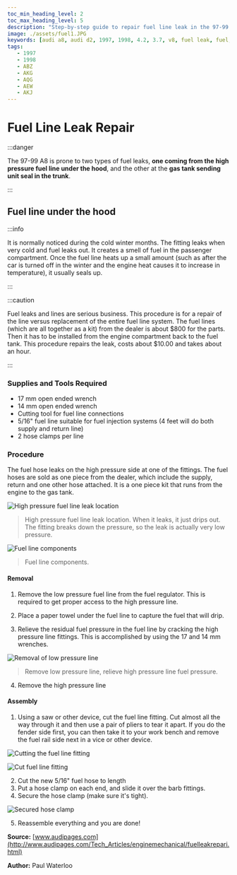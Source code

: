 ```yaml
---
toc_min_heading_level: 2
toc_max_heading_level: 5
description: "Step-by-step guide to repair fuel line leak in the 97-99 Audi A8, addressing high pressure fuel line under the hood and gas tank sending unit seal issues."
image: ./assets/fuel1.JPG
keywords: [audi a8, audi d2, 1997, 1998, 4.2, 3.7, v8, fuel leak, fuel, ABZ, AKG, AQG, AEW, AKJ, repair, fuel line]
tags:
   - 1997
   - 1998
   - ABZ
   - AKG
   - AQG
   - AEW
   - AKJ
---
```


# Fuel Line Leak Repair

:::danger 

The 97-99 A8 is prone to two types of fuel leaks, **one coming from
the high pressure fuel line under the hood**, and the other at the **gas tank
sending unit seal in the trunk**. 

:::

## Fuel line under the hood

:::info 

It is normally noticed during the cold winter months. The fitting leaks
when very cold and fuel leaks out. It creates a smell of fuel in the passenger
compartment. Once the fuel line heats up a small amount (such as after the car
is turned off in the winter and the engine heat causes it to increase in
temperature), it usually seals up. 

::: 

:::caution 

Fuel leaks and lines are
serious business. This procedure is for a repair of the line versus replacement
of the entire fuel line system. The fuel lines (which are all together as a kit)
from the dealer is about $800 for the parts. Then it has to be installed from
the engine compartment back to the fuel tank. This procedure repairs the leak,
costs about $10.00 and takes about an hour. 

:::

### Supplies and Tools Required

- 17 mm open ended wrench
- 14 mm open ended wrench
- Cutting tool for fuel line connections
- 5/16" fuel line suitable for fuel injection systems (4 feet will do both
  supply and return line)
- 2 hose clamps per line 

### Procedure

The fuel hose leaks on the high pressure side at one of the fittings. The fuel
hoses are sold as one piece from the dealer, which include the supply, return
and one other hose attached. It is a one piece kit that runs from the engine to
the gas tank.

![High pressure fuel line leak location](./assets/fuel1.JPG 'High pressure fuel line leak location')

> High pressure fuel line leak location. When it leaks, it just drips out. The
> fitting breaks down the pressure, so the leak is actually very low pressure.

![Fuel line components](./assets/fuel2.JPG 'Fuel line components')

> Fuel line components.

#### Removal

1. Remove the low pressure fuel line from the fuel regulator. This is required
   to get proper access to the high pressure line.

2. Place a paper towel under the fuel line to capture the fuel that will drip.

3. Relieve the residual fuel pressure in the fuel line by cracking the high
   pressure line fittings. This is accomplished by using the 17 and 14 mm wrenches.
   

![Removal of low pressure line](./assets/fuel5.JPG 'Removal of low pressure line')

> Remove low pressure line, relieve high pressure line fuel pressure.

4. Remove the high pressure line

#### Assembly

1. Using a saw or other device, cut the fuel line fitting. Cut almost all the
   way through it and then use a pair of pliers to tear it apart. If you do the
   fender side first, you can then take it to your work bench and remove the
   fuel rail side next in a vice or other device.

![Cutting the fuel line fitting](./assets/sm_DSC_5613.jpg 'Cutting the fuel line fitting')

![Cut fuel line fitting](./assets/sm_DSC_5606.jpg 'Cut fuel line fitting')

2. Cut the new 5/16" fuel hose to length
3. Put a hose clamp on each end, and slide it over the barb fittings. 
4. Secure the hose clamp (make sure it's tight). 

![Secured hose clamp](./assets/sm_DSC_5610.jpg 'Secured hose clamp')

5. Reassemble everything and you are done!

**Source:** [www.audipages.com](http://www.audipages.com/Tech_Articles/enginemechanical/fuelleakrepari.html)

**Author:** Paul Waterloo